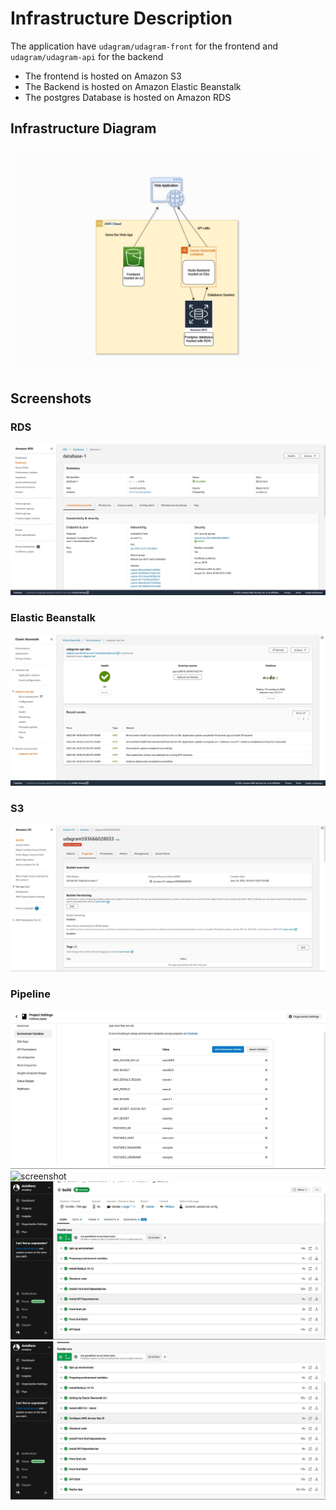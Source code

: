 # Infrastructure Description

The application have `udagram/udagram-front` for the frontend and `udagram/udagram-api` for the backend

- The frontend is hosted on Amazon S3
- The Backend is hosted on Amazon Elastic Beanstalk
- The postgres Database is hosted on Amazon RDS

## Infrastructure Diagram

![screenshot](pictures/udagram.jpg)

## Screenshots 


### RDS

![screenshot](pictures/rds.jpg)

### Elastic Beanstalk

![screenshot](pictures/ebs.jpg)

### S3

![screenshot](pictures/s3Front.jpg)

### Pipeline

![screenshot](pictures/env.jpg)
![screenshot](pipeline.jpg)
![screenshot](pictures/build.jpg)
![screenshot](pictures/deploy.jpg)